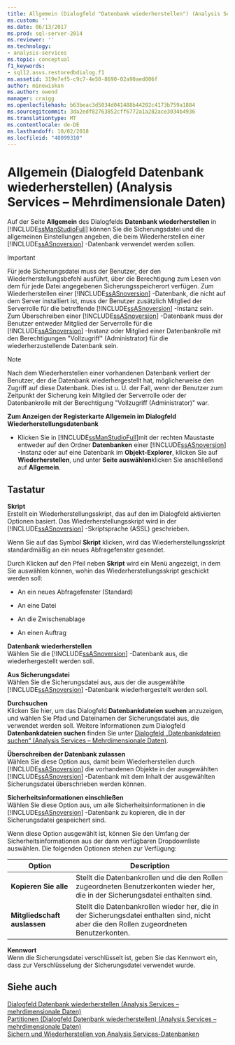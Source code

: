 ```yaml
---
title: Allgemein (Dialogfeld "Datenbank wiederherstellen") (Analysis Services – mehrdimensionale Daten) | Microsoft-Dokumentation
ms.custom: ''
ms.date: 06/13/2017
ms.prod: sql-server-2014
ms.reviewer: ''
ms.technology:
- analysis-services
ms.topic: conceptual
f1_keywords:
- sql12.asvs.restoredbdialog.f1
ms.assetid: 319e7ef5-c9c7-4e50-8690-02a90aed006f
author: minewiskan
ms.author: owend
manager: craigg
ms.openlocfilehash: b63beac3d5034d041488b44202c4173b759a1884
ms.sourcegitcommit: 3da2edf82763852cff6772a1a282ace3034b4936
ms.translationtype: MT
ms.contentlocale: de-DE
ms.lasthandoff: 10/02/2018
ms.locfileid: "48099310"
---
```

# <a name="general-restore-database-dialog-box-analysis-services---multidimensional-data"></a>Allgemein (Dialogfeld Datenbank wiederherstellen) (Analysis Services – Mehrdimensionale Daten)
  Auf der Seite **Allgemein** des Dialogfelds **Datenbank wiederherstellen** in [!INCLUDE[ssManStudioFull](../includes/ssmanstudiofull-md.md)] können Sie die Sicherungsdatei und die allgemeinen Einstellungen angeben, die beim Wiederherstellen einer [!INCLUDE[ssASnoversion](../includes/ssasnoversion-md.md)] -Datenbank verwendet werden sollen.  
  
> [!IMPORTANT]  
>  Für jede Sicherungsdatei muss der Benutzer, der den Wiederherstellungsbefehl ausführt, über die Berechtigung zum Lesen von dem für jede Datei angegebenen Sicherungsspeicherort verfügen. Zum Wiederherstellen einer [!INCLUDE[ssASnoversion](../includes/ssasnoversion-md.md)] -Datenbank, die nicht auf dem Server installiert ist, muss der Benutzer zusätzlich Mitglied der Serverrolle für die betreffende [!INCLUDE[ssASnoversion](../includes/ssasnoversion-md.md)] -Instanz sein. Zum Überschreiben einer [!INCLUDE[ssASnoversion](../includes/ssasnoversion-md.md)] -Datenbank muss der Benutzer entweder Mitglied der Serverrolle für die [!INCLUDE[ssASnoversion](../includes/ssasnoversion-md.md)] -Instanz oder Mitglied einer Datenbankrolle mit den Berechtigungen "Vollzugriff" (Administrator) für die wiederherzustellende Datenbank sein.  
  
> [!NOTE]  
>  Nach dem Wiederherstellen einer vorhandenen Datenbank verliert der Benutzer, der die Datenbank wiederhergestellt hat, möglicherweise den Zugriff auf diese Datenbank. Dies ist u. U. der Fall, wenn der Benutzer zum Zeitpunkt der Sicherung kein Mitglied der Serverrolle oder der Datenbankrolle mit der Berechtigung "Vollzugriff (Administrator)" war.  
  
 **Zum Anzeigen der Registerkarte Allgemein im Dialogfeld Wiederherstellungsdatenbank**  
  
-   Klicken Sie in [!INCLUDE[ssManStudioFull](../includes/ssmanstudiofull-md.md)]mit der rechten Maustaste entweder auf den Ordner **Datenbanken** einer [!INCLUDE[ssASnoversion](../includes/ssasnoversion-md.md)] -Instanz oder auf eine Datenbank im **Objekt-Explorer**, klicken Sie auf **Wiederherstellen**, und unter **Seite auswählen**klicken Sie anschließend auf **Allgemein**.  
  
## <a name="options"></a>Tastatur  
 **Skript**  
 Erstellt ein Wiederherstellungsskript, das auf den im Dialogfeld aktivierten Optionen basiert. Das Wiederherstellungsskript wird in der [!INCLUDE[ssASnoversion](../includes/ssasnoversion-md.md)] -Skriptsprache (ASSL) geschrieben.  
  
 Wenn Sie auf das Symbol **Skript** klicken, wird das Wiederherstellungsskript standardmäßig an ein neues Abfragefenster gesendet.  
  
 Durch Klicken auf den Pfeil neben **Skript** wird ein Menü angezeigt, in dem Sie auswählen können, wohin das Wiederherstellungsskript geschickt werden soll:  
  
-   An ein neues Abfragefenster (Standard)  
  
-   An eine Datei  
  
-   An die Zwischenablage  
  
-   An einen Auftrag  
  
 **Datenbank wiederherstellen**  
 Wählen Sie die [!INCLUDE[ssASnoversion](../includes/ssasnoversion-md.md)] -Datenbank aus, die wiederhergestellt werden soll.  
  
 **Aus Sicherungsdatei**  
 Wählen Sie die Sicherungsdatei aus, aus der die ausgewählte [!INCLUDE[ssASnoversion](../includes/ssasnoversion-md.md)] -Datenbank wiederhergestellt werden soll.  
  
 **Durchsuchen**  
 Klicken Sie hier, um das Dialogfeld **Datenbankdateien suchen** anzuzeigen, und wählen Sie Pfad und Dateinamen der Sicherungsdatei aus, die verwendet werden soll. Weitere Informationen zum Dialogfeld **Datenbankdateien suchen** finden Sie unter [Dialogfeld „Datenbankdateien suchen“ &#40;Analysis Services – Mehrdimensionale Daten&#41;](locate-database-files-dialog-box-analysis-services-multidimensional-data.md).  
  
 **Überschreiben der Datenbank zulassen**  
 Wählen Sie diese Option aus, damit beim Wiederherstellen durch [!INCLUDE[ssASnoversion](../includes/ssasnoversion-md.md)] die vorhandenen Objekte in der ausgewählten [!INCLUDE[ssASnoversion](../includes/ssasnoversion-md.md)] -Datenbank mit dem Inhalt der ausgewählten Sicherungsdatei überschrieben werden können.  
  
 **Sicherheitsinformationen einschließen**  
 Wählen Sie diese Option aus, um alle Sicherheitsinformationen in die [!INCLUDE[ssASnoversion](../includes/ssasnoversion-md.md)] -Datenbank zu kopieren, die in der Sicherungsdatei gespeichert sind.  
  
 Wenn diese Option ausgewählt ist, können Sie den Umfang der Sicherheitsinformationen aus der dann verfügbaren Dropdownliste auswählen. Die folgenden Optionen stehen zur Verfügung:  
  
|Option|Description|  
|------------|-----------------|  
|**Kopieren Sie alle**|Stellt die Datenbankrollen und die den Rollen zugeordneten Benutzerkonten wieder her, die in der Sicherungsdatei enthalten sind.|  
|**Mitgliedschaft auslassen**|Stellt die Datenbankrollen wieder her, die in der Sicherungsdatei enthalten sind, nicht aber die den Rollen zugeordneten Benutzerkonten.|  
  
 **Kennwort**  
 Wenn die Sicherungsdatei verschlüsselt ist, geben Sie das Kennwort ein, dass zur Verschlüsselung der Sicherungsdatei verwendet wurde.  
  
## <a name="see-also"></a>Siehe auch  
 [Dialogfeld Datenbank wiederherstellen &#40;Analysis Services – mehrdimensionale Daten&#41;](restore-database-dialog-box-analysis-services-multidimensional-data.md)   
 [Partitionen &#40;Dialogfeld Datenbank wiederherstellen&#41; &#40;Analysis Services – mehrdimensionale Daten&#41;](partitions-restore-database-dialog-box-analysis-services-multidimensional-data.md)   
 [Sichern und Wiederherstellen von Analysis Services-Datenbanken](multidimensional-models/backup-and-restore-of-analysis-services-databases.md)  
  
  
